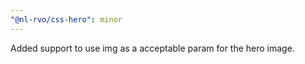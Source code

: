 ```yaml
---
"@nl-rvo/css-hero": minor
---
```


Added support to use img as a acceptable param for the hero image.
